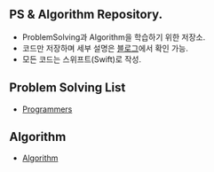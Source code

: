 ## PS & Algorithm Repository. 
- ProblemSolving과 Algorithm을 학습하기 위한 저장소. 
- 코드만 저장하며 세부 설명은 [블로그](https://velog.io/@torch-ray)에서 확인 가능.  
- 모든 코드는 스위프트(Swift)로 작성. 

## Problem Solving List

- [Programmers](https://github.com/torch-ray/psalgorithm/tree/programmers)

## Algorithm
- [Algorithm](https://github.com/torch-ray/psalgorithm/tree/algorithm)
